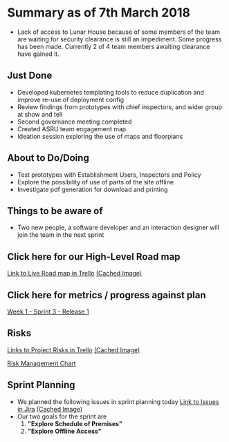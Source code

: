 # Summary as of 7th March 2018
* Lack of access to Lunar House because of some members of the team are waiting for security clearance is still an impediment. Some progress has been made. Currently 2 of 4 team members awaiting clearance have gained it. 

## Just Done
* Developed kubernetes templating tools to reduce duplication and improve re-use of deployment config
* Review findings from prototypes with chief inspectors, and wider group at show and tell
* Second governance meeting completed
* Created ASRU team engagement map
* Ideation session exploring the use of maps and floorplans 

## About to Do/Doing
* Test prototypes with Establishment Users, Inspectors and Policy 
* Explore the possibility of use of parts of the site offline
* Investigate pdf generation for download and printing

## Things to be aware of
* Two new people, a software developer and an interaction designer will join the team in the next sprint

## Click here for our High-Level Road map
[Link to Live Road map in Trello](https://trello.com/b/gDQdE01u/asl-roadmap)    [\(Cached Image\)](graphs/ASLRoadMap07032018.jpg)

## Click here for metrics / progress against plan
[Week 1 - Sprint 3 - Release 1](graphs/progress07032018.jpg)

## Risks
[Links to Project Risks in Trello](https://trello.com/b/VuFuCL7t/risk-register-and-kpis-asl-delivery)    [\(Cached Image\)](graphs/ASLRiskRegister07032018.jpb)

[Risk Management Chart](graphs/risk07032018.png)

## Sprint Planning
* We planned the following issues in sprint planning today [Link to Issues in Jira](https://jira.digital.homeoffice.gov.uk/secure/RapidBoard.jspa?rapidView=261)    [\(Cached Image\)](graphs/Sprint07032018.png)
* Our two goals for the sprint are
	1. **"Explore Schedule of Premises"**
	2. **"Explore Offline Access"**

